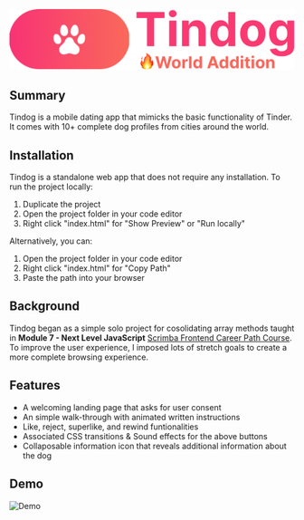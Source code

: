
![Logo](/images/tindog-icon.png)

## Summary 
Tindog is a mobile dating app that mimicks the basic functionality of Tinder.
It comes with 10+ complete dog profiles from cities around the world.


## Installation
Tindog is a standalone web app that does not require any installation. 
To run the project locally: 

1. Duplicate the project
2. Open the project folder in your code editor
3. Right click "index.html" for "Show Preview" or "Run locally"

Alternatively, you can:  
1. Open the project folder in your code editor
2. Right click "index.html" for "Copy Path"
3. Paste the path into your browser 


## Background
Tindog began as a simple solo project for cosolidating array methods taught in **Module 7 - Next Level JavaScript** [Scrimba Frontend Career Path Course](https://scrimba.com/learn/frontend). To improve the user experience, I imposed lots of stretch goals to create a more complete browsing experience.

## Features
- A welcoming landing page that asks for user consent  
- An simple walk-through with animated written instructions
- Like, reject, superlike, and rewind funtionalities
- Associated CSS transitions & Sound effects for the above buttons
- Collaposable information icon that reveals additional information about the dog 

## Demo
 ![Demo](/images/demo.gif)



